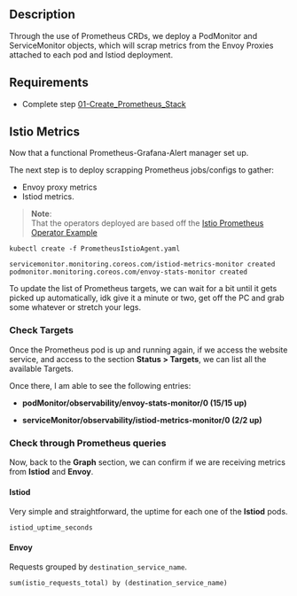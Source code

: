 ## Description

Through the use of Prometheus CRDs, we deploy a PodMonitor and ServiceMonitor objects, which will scrap metrics from the Envoy Proxies attached to each pod and Istiod deployment. 

## Requirements

- Complete step [01-Create_Prometheus_Stack](../01-Create_Prometheus_Stack)

## Istio Metrics

Now that a functional Prometheus-Grafana-Alert manager set up.

The next step is to deploy scrapping Prometheus jobs/configs to gather:

- Envoy proxy metrics
- Istiod metrics.

> **Note**: \
> That the operators deployed are based off the [Istio Prometheus Operator Example](https://github.com/istio/istio/blob/1.20.2/samples/addons/extras/prometheus-operator.yaml)

```shell
kubectl create -f PrometheusIstioAgent.yaml
```

```text
servicemonitor.monitoring.coreos.com/istiod-metrics-monitor created
podmonitor.monitoring.coreos.com/envoy-stats-monitor created
```

To update the list of Prometheus targets, we can wait for a bit until it gets picked up automatically, idk give it a minute or two, get off the PC and grab some whatever or stretch your legs.

### Check Targets

Once the Prometheus pod is up and running again, if we access the website service, and access to the section **Status > Targets**, we can list all the available Targets.

Once there, I am able to see the following entries:

- **podMonitor/observability/envoy-stats-monitor/0 (15/15 up)**

- **serviceMonitor/observability/istiod-metrics-monitor/0 (2/2 up)**

### Check through Prometheus queries

Now, back to the **Graph** section, we can confirm if we are receiving metrics from **Istiod** and **Envoy**.

#### Istiod

Very simple and straightforward, the uptime for each one of the **Istiod** pods.

```promql
istiod_uptime_seconds
```

#### Envoy

Requests grouped by `destination_service_name`.

```promql
sum(istio_requests_total) by (destination_service_name)
```